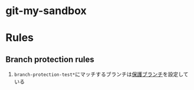 # git-my-sandbox

# Rules

## Branch protection rules

1. `branch-protection-test*`にマッチするブランチは[保護ブランチ](https://docs.github.com/ja/repositories/configuring-branches-and-merges-in-your-repository/managing-protected-branches/about-protected-branches)を設定している
